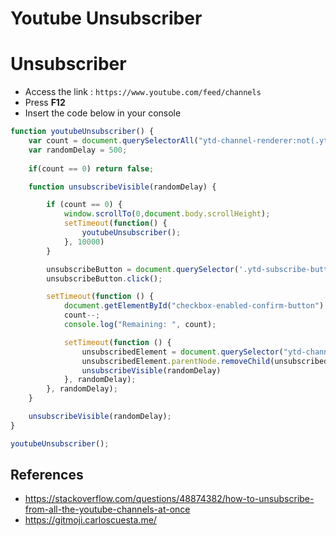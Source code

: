 # Youtube Unsubscriber

# Unsubscriber

- Access the link : `https://www.youtube.com/feed/channels`
- Press **F12**
- Insert the code below in your console

```javascript
function youtubeUnsubscriber() {
    var count = document.querySelectorAll("ytd-channel-renderer:not(.ytd-item-section-renderer)").length;
    var randomDelay = 500;
    
    if(count == 0) return false;

    function unsubscribeVisible(randomDelay) {

        if (count == 0) {
            window.scrollTo(0,document.body.scrollHeight);
            setTimeout(function() {
                youtubeUnsubscriber();
            }, 10000)
        }

        unsubscribeButton = document.querySelector('.ytd-subscribe-button-renderer');
        unsubscribeButton.click();

        setTimeout(function () {
            document.getElementById("checkbox-enabled-confirm-button").click() // confirm button id has changed
            count--;
            console.log("Remaining: ", count);

            setTimeout(function () {
                unsubscribedElement = document.querySelector("ytd-channel-renderer");
                unsubscribedElement.parentNode.removeChild(unsubscribedElement);
                unsubscribeVisible(randomDelay)
            }, randomDelay);
        }, randomDelay);
    }

    unsubscribeVisible(randomDelay);
}

youtubeUnsubscriber();

```

## References

- https://stackoverflow.com/questions/48874382/how-to-unsubscribe-from-all-the-youtube-channels-at-once
- https://gitmoji.carloscuesta.me/
